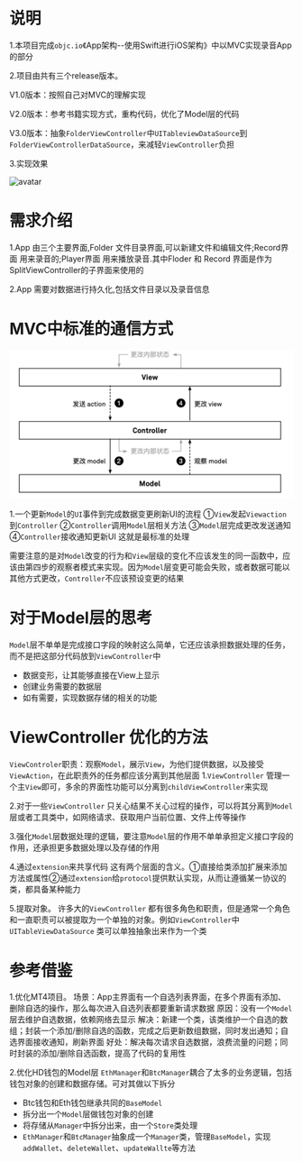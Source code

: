 # 说明
1.本项目完成`objc.io`《App架构--使用Swift进行iOS架构》中以MVC实现录音App的部分

2.项目由共有三个release版本。

V1.0版本：按照自己对MVC的理解实现

V2.0版本：参考书籍实现方式，重构代码，优化了Model层的代码

V3.0版本：抽象`FolderViewController`中`UITableviewDataSource`到`FolderViewControllerDataSource`，来减轻`ViewController`负担

3.实现效果

![avatar](/demo.gif)


# 需求介绍
1.App 由三个主要界面,Folder 文件目录界面,可以新建文件和编辑文件;Record界面 用来录音的;Player界面 用来播放录音.其中Floder 和 Record 界面是作为SplitViewController的子界面来使用的

2.App 需要对数据进行持久化,包括文件目录以及录音信息

# MVC中标准的通信方式
![avatar](/mvc.png)

1.一个更新`Model`的`UI`事件到完成数据变更刷新UI的流程
 ①`View`发起`Viewaction`到`Controller`
 ②`Controller`调用`Model`层相关方法 
 ③`Model`层完成更改发送通知 
 ④`Controller`接收通知更新UI 这就是最标准的处理
 
需要注意的是对`Model`改变的行为和`View`层级的变化不应该发生的同一函数中，应该由第四步的观察者模式来实现。因为`Model`层变更可能会失败，或者数据可能以其他方式更改，`Controller`不应该预设变更的结果

# 对于Model层的思考
`Model`层不单单是完成接口字段的映射这么简单，它还应该承担数据处理的任务，而不是把这部分代码放到`ViewController`中
* 数据变形，让其能够直接在View上显示
* 创建业务需要的数据层
* 如有需要，实现数据存储的相关的功能

# ViewController 优化的方法
`ViewControler`职责：观察`Model`，展示`View`，为他们提供数据，以及接受`ViewAction`，在此职责外的任务都应该分离到其他层面
1.`ViewController` 管理一个主`View`即可，多余的界面性功能可以分离到`childViewController`来实现

2.对于一些`ViewController` 只关心结果不关心过程的操作，可以将其分离到`Model`层或者工具类中，如网络请求、获取用户当前位置、文件上传等操作

3.强化`Model`层数据处理的逻辑，要注意`Model`层的作用不单单承担定义接口字段的作用，还承担更多数据处理以及存储的作用

4.通过`extension`来共享代码
这有两个层面的含义。①直接给类添加扩展来添加方法或属性②通过`extension`给`protocol`提供默认实现，从而让遵循某一协议的类，都具备某种能力

5.提取对象。
许多大的`ViewController` 都有很多角色和职责，但是通常一个角色和一直职责可以被提取为一个单独的对象。例如`ViewController`中 `UITableViewDataSource` 类可以单独抽象出来作为一个类

# 参考借鉴
1.优化MT4项目。
场景：App主界面有一个自选列表界面，在多个界面有添加、删除自选的操作，那么每次进入自选列表都要重新请求数据
原因：没有一个`Model`层去维护自选数据，依赖网络去显示
解决：新建一个类，该类维护一个自选的数组；封装一个添加/删除自选的函数，完成之后更新数组数据，同时发出通知；自选界面接收通知，刷新界面
好处：解决每次请求自选数据，浪费流量的问题；同时封装的添加/删除自选函数，提高了代码的复用性

2.优化HD钱包的Model层
`EthManager`和`BtcManager`耦合了太多的业务逻辑，包括钱包对象的创建和数据存储。可对其做以下拆分
* Btc钱包和Eth钱包继承共同的`BaseModel`
* 拆分出一个`Model`层做钱包对象的创建
* 将存储从`Manager`中拆分出来，由一个`Store`类处理
* `EthManager`和`BtcManager`抽象成一个`Manager`类，管理`BaseModel`，实现`addWallet`、`deleteWallet`、`updateWallte`等方法

